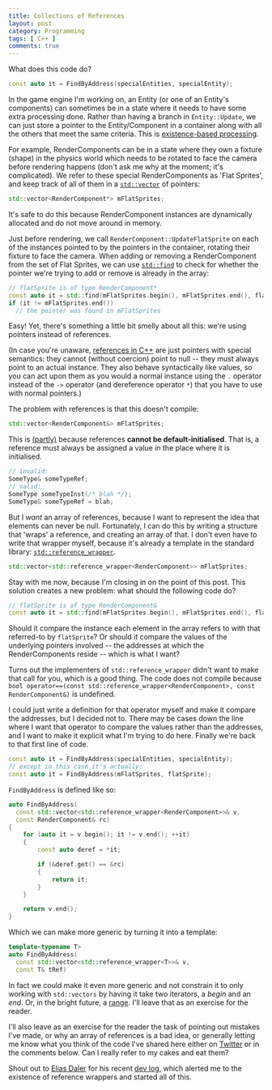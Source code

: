 ```yaml
---
title: Collections of References
layout: post
category: Programming
tags: [ C++ ]
comments: true
---
```


What does this code do?

```cpp
const auto it = FindByAddress(specialEntities, specialEntity);
```

In the game engine I'm working on, an Entity (or one of an Entity's components) can sometimes be in a state where it needs to have some extra processing done. Rather than having a branch in `Entity::Update`, we can just store a pointer to the Entity/Component in a container along with all the others that meet the same criteria. This is [existence-based processing](http://www.dataorienteddesign.com/dodmain/node4.html).

For example, RenderComponents can be in a state where they own a fixture (shape) in the physics world which needs to be rotated to face the camera before rendering happens (don't ask me why at the moment; it's complicated). We refer to these special RenderComponents as 'Flat Sprites', and keep track of all of them in a [`std::vector`](http://en.cppreference.com/w/cpp/container/vector) of pointers:

```cpp
std::vector<RenderComponent*> mFlatSprites;
```

It's safe to do this because RenderComponent instances are dynamically allocated and do not move around in memory.

Just before rendering, we call `RenderComponent::UpdateFlatSprite` on each of the instances pointed to by the pointers in the container, rotating their fixture to face the camera. When adding or removing a RenderComponent from the set of Flat Sprites, we can use [`std::find`](http://en.cppreference.com/w/cpp/algorithm/find) to check for whether the pointer we're trying to add or remove is already in the array:

```cpp
// flatSprite is of type RenderComponent*
const auto it = std::find(mFlatSprites.begin(), mFlatSprites.end(), flatSprite);
if (it != mFlatSprites.end())
  // the pointer was found in mFlatSprites
```

Easy! Yet, there's something a little bit smelly about all this: we're using pointers instead of references.

(In case you're unaware, [references in C++](https://www.tutorialspoint.com/cplusplus/cpp_references.htm) are just pointers with special semantics: they cannot (without coercion) point to null -- they must always point to an actual instance. They also behave syntactically like values, so you can act upon them as you would a normal instance using the `.` operator instead of the `->` operator (and dereference operator `*`) that you have to use with normal pointers.)

The problem with references is that this doesn't compile:

```cpp
std::vector<RenderComponent&> mFlatSprites;
```

This is [(partly)](http://stackoverflow.com/questions/1164266/why-are-arrays-of-references-illegal) because references **cannot be default-initialised**. That is, a reference must always be assigned a value in the place where it is initialised.

```cpp
// invalid:
SomeType& someTypeRef;
// valid:
SomeType someTypeInst(/* blah */);
SomeType& someTypeRef = blah;
```

But I *want* an array of references, because I want to represent the idea that elements can never be null. Fortunately, I can do this by writing a structure that 'wraps' a reference, and creating an array of that. I don't even have to write that wrapper myself, because it's already a template in the standard library: [`std::reference_wrapper`](http://en.cppreference.com/w/cpp/utility/functional/reference_wrapper).

```cpp
std::vector<std::reference_wrapper<RenderComponent>> mFlatSprites;
```

Stay with me now, because I'm closing in on the point of this post. This solution creates a new problem: what should the following code do?

```cpp
// flatSprite is of type RenderComponent&
const auto it = std::find(mFlatSprites.begin(), mFlatSprites.end(), flatSprite);
```

Should it compare the instance each element in the array refers to with that referred-to by `flatSprite`? Or should it compare the values of the underlying pointers involved -- the addresses at which the RenderComponents reside -- which is what I want?

Turns out the implementers of `std::reference_wrapper` didn't want to make that call for you, which is a good thing. The code does not compile because `bool operator==(const std::reference_wrapper<RenderComponent>, const RenderComponent&)` is undefined.

I could just write a definition for that operator myself and make it compare the addresses, but I decided not to. There may be cases down the line where I want that operator to compare the values rather than the addresses, and I want to make it explicit what I'm trying to do here. Finally we're back to that first line of code.

```cpp
const auto it = FindByAddress(specialEntities, specialEntity);
// except in this case it's actually:
const auto it = FindByAddress(mFlatSprites, flatSprite);
```

`FindByAddress` is defined like so:

```cpp
auto FindByAddress(
  const std::vector<std::reference_wrapper<RenderComponent>>& v,
  const RenderComponent& rc)
{
	for (auto it = v.begin(); it != v.end(); ++it)
	{
		const auto deref = *it;

		if (&deref.get() == &rc)
		{
			return it;
		}
	}

	return v.end();
}
```

Which we can make more generic by turning it into a template:

```cpp
template<typename T>
auto FindByAddress(
  const std::vector<std::reference_wrapper<T>>& v,
  const T& tRef)
```

In fact we could make it even more generic and not constrain it to only working with `std::vectors` by having it take two iterators, a *begin* and an *end*. Or, in the bright future, a [range](http://www.fluentcpp.com/2017/01/12/ranges-stl-to-the-next-level/). I'll leave that as an exercise for the reader.

I'll also leave as an exercise for the reader the task of pointing out mistakes I've made, or why an array of references is a bad idea, or generally letting me know what you think of the code I've shared here either on [Twitter](http://www.twitter.com/nershly) or in the comments below. Can I really refer to my cakes and eat them?

Shout out to [Elias Daler](https://twitter.com/EliasDaler/) for his recent [dev log](https://eliasdaler.github.io/re-creation-devlog-december-march/), which alerted me to the existence of reference wrappers and started all of this.
